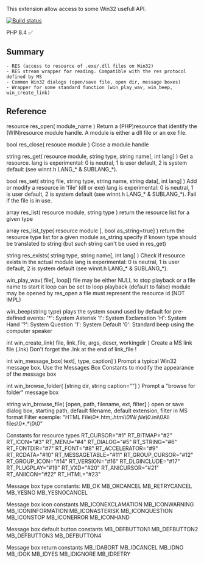 This extension allow access to some Win32 usefull API.

[![Build status](https://ci.appveyor.com/api/projects/status/9lhnogatvq4aunki/branch/master?svg=true)](https://ci.appveyor.com/project/Stefan54845/win32std/branch/master)

PHP 8.4 ✅

Summary
----------
	- RES (access to resource of .exe/.dll files on Win32)
	- RES stream wrapper for reading. Compatible with the res protocol defined by MS
	- Common Win32 dialogs (open/save file, open dir, message boxes)
	- Wrapper for some standard function (win_play_wav, win_beep, win_create_link)


Reference
----------

resource res_open( module_name )
	Return a (PHP)resource that identify the (WIN)resource module handle.
	A module is either a dll file or an exe file.


bool res_close( resouce module )
	Close a module handle


string res_get( resource module, string type, string name[, int lang] )
	Get a resource. 
	lang is experimental: 0 is neutral, 1 is user default, 2 is system default (see winnt.h LANG_* & SUBLANG_*).


bool res_set( string file, string type, string name, string data[, int lang] )
	Add or modify a resource in 'file' (dll or exe)
	lang is experimental: 0 is neutral, 1 is user default, 2 is system default (see winnt.h LANG_* & SUBLANG_*).
	Fail if the file is in use.


array res_list( resource module, string type )
	return the resource list for a given type


array res_list_type( resource module [, bool as_string=true] )
	return the resource type list for a given module
	as_string specify if known type should be translated to string (but such string can't be used in res_get)


string res_exists( string type, string name[, int lang] )
	Check if resource exists in the actual module
	lang is experimental: 0 is neutral, 1 is user default, 2 is system default (see winnt.h LANG_* & SUBLANG_*).


win_play_wav( file[, loop])
	file may be either NULL to stop playback or a file name to start it
	loop can be set to loop playback (default to false)
	module may be opened by res_open a file must represent the resource id (NOT IMPL)


win_beep(string type)
    plays the system sound used by default for pre-defined events:
        '*': System Asterisk 
        '!': System Exclamation 
        'H': System Hand 
        '?': System Question 
        '1': System Default 
        '0': Standard beep using the computer speaker


int win_create_link( file, link_file, args, descr, workingdir )
   Create a MS link file (.lnk) 
   Don't forget the .lnk at the end of link_file !


int win_message_box( text[, type, caption] )
   Prompt a typical Win32 message box.
   Use the Messages Box Constants to modify the appearance of the message box


int win_browse_folder( [string dir, string caption=""] )
   Prompt a "browse for folder" message box


string win_browse_file( [open, path, filename, ext, filter] )
    open or save dialog box, starting path, default filename, default extension, filter in MS format 
    Filter exemple: "HTML File\0*.htm;*.html\0INI file\0*.ini\0All files\0*.*\0\0"

Constants for resource types
	RT_CURSOR="#1"
	RT_BITMAP="#2"
	RT_ICON="#3"
	RT_MENU="#4"
	RT_DIALOG="#5"
	RT_STRING="#6"
	RT_FONTDIR="#7"
	RT_FONT="#8"
	RT_ACCELERATOR="#9"
	RT_RCDATA="#10"
	RT_MESSAGETABLE="#11"
	RT_GROUP_CURSOR="#12"
	RT_GROUP_ICON="#14"
	RT_VERSION="#16"
	RT_DLGINCLUDE="#17"
	RT_PLUGPLAY="#19"
	RT_VXD="#20"
	RT_ANICURSOR="#21"
	RT_ANIICON="#22"
	RT_HTML="#23"


Message box type constants:
	MB_OK
	MB_OKCANCEL
	MB_RETRYCANCEL
	MB_YESNO
	MB_YESNOCANCEL


Message box icon constants
	MB_ICONEXCLAMATION
	MB_ICONWARNING
	MB_ICONINFORMATION
	MB_ICONASTERISK
	MB_ICONQUESTION
	MB_ICONSTOP
	MB_ICONERROR
	MB_ICONHAND


Message box default button constants
	MB_DEFBUTTON1
	MB_DEFBUTTON2
	MB_DEFBUTTON3
	MB_DEFBUTTON4


Message box return constants
	MB_IDABORT
	MB_IDCANCEL
	MB_IDNO
	MB_IDOK
	MB_IDYES
	MB_IDIGNORE
	MB_IDRETRY

